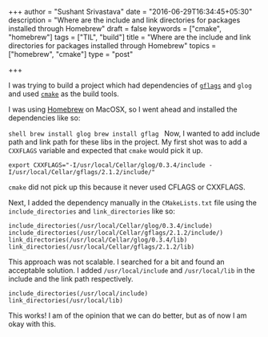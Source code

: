 +++
author = "Sushant Srivastava"
date = "2016-06-29T16:34:45+05:30"
description = "Where are the include and link directories for packages installed through Homebrew"
draft = false
keywords = ["cmake", "homebrew"]
tags = ["TIL", "build"]
title = "Where are the include and link directories for packages installed through Homebrew"
topics = ["homebrew", "cmake"]
type = "post"

+++

I was trying to build a project which had dependencies of [`gflags`](https://github.com/gflags/gflags) and `glog` and used [`cmake`](https://cmake.org/) as the build tools.

I was using [Homebrew](http://brew.sh/) on MacOSX, so I went ahead and installed the dependencies like so:

``shell
brew install glog
brew install gflag
``
Now, I wanted to add include path and link path for these libs in the project.
My first shot was to add a `CXXFLAGS` variable and expected that `cmake` would pick it up.

```
export CXXFLAGS="-I/usr/local/Cellar/glog/0.3.4/include -I/usr/local/Cellar/gflags/2.1.2/include/"
```

`cmake` did not pick up this because it never used CFLAGS or CXXFLAGS.

Next, I added the dependency manually in the `CMakeLists.txt` file using the `include_directories` and `link_directories` like so:

```
include_directories(/usr/local/Cellar/glog/0.3.4/include)
include_directories(/usr/local/Cellar/gflags/2.1.2/include/)
link_directories(/usr/local/Cellar/glog/0.3.4/lib)
link_directories(/usr/local/Cellar/gflags/2.1.2/lib)
```

This approach was not scalable. I searched for a bit and found an acceptable solution. I added `/usr/local/include` and `/usr/local/lib`
in the include and the link path respectively.

```
include_directories(/usr/local/include)
link_directories(/usr/local/lib)
```

This works! I am of the opinion that we can do better, but as of now I am okay with this.
